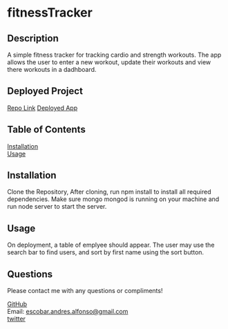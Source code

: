 # fitnessTracker

## Description
A simple fitness tracker for tracking cardio and strength workouts.
The app allows the user to enter a new workout, update their workouts and view there workouts in a dadhboard.

## Deployed Project
[Repo Link](https://github.com/apemint/fitnessTracker) 
[Deployed App](https://pacific-temple-26941.herokuapp.com/) 

## Table of Contents
[Installation](#installation)  
[Usage](#usage)    
 

## Installation
Clone the Repository, After cloning, run npm install to install all required dependencies. Make sure mongo mongod is running on your machine and run node server to start the server.
## Usage
On deployment, a table of emplyee should appear. The user may use the search bar to find users, and sort by first name using the sort button.
## Questions
Please contact me with any questions or compliments! 

[GitHub](https://github.com/apemint)  
Email: escobar.andres.alfonso@gmail.com  
[twitter](https://twitter.com/apemint)
